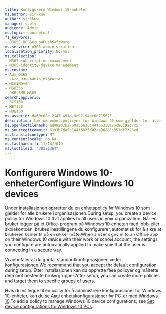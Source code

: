 ```yaml
---
title: Konfigurere Windows 10-enheter
ms.author: sirkkuw
author: sirkkuw
manager: scotv
audience: Admin
ms.topic: conceptual
f1_keywords:
- O365E_BCSSetup4PushSoftware
ms.service: o365-administration
localization_priority: Normal
ms.collection:
- M365-subscription-management
- M365-identity-device-management
ms.custom:
- Adm_O365
- Core_O365Admin_Migration
- MiniMaven
- MSB365
- OKR_SMB_M365
search.appverid:
- BCS160
- MET150
- MOE150
ms.assetid: da60e08e-2547-491a-9c97-94ac6d715623
description: Lær om enhetspolicyer for Windows 10 som gjelder for alle brukere i organisasjonen.
ms.openlocfilehash: ad092d2b2760a55e16c44a66350626c90c9ac7c5
ms.sourcegitcommit: 8193b7da5b1a415835d02ca96883c351df7326ed
ms.translationtype: MT
ms.contentlocale: nb-NO
ms.lasthandoff: 11/14/2019
ms.locfileid: "38321368"
---
```

# <a name="configure-windows-10-devices"></a><span data-ttu-id="2c8b3-103">Konfigurere Windows 10-enheter</span><span class="sxs-lookup"><span data-stu-id="2c8b3-103">Configure Windows 10 devices</span></span>

<span data-ttu-id="2c8b3-104">Under installasjonen oppretter du en enhetspolicy for Windows 10 som gjelder for alle brukere i organisasjonen.</span><span class="sxs-lookup"><span data-stu-id="2c8b3-104">During setup, you create a device policy for Windows 10 that applies to all users in your organization.</span></span> <span data-ttu-id="2c8b3-105">Når en bruker logger på et Office-program på Windows 10-enheten med jobb-eller skolekontoen, brukes innstillingene du konfigurerer, automatisk for å sikre at brukeren kobler til på en sikker måte.</span><span class="sxs-lookup"><span data-stu-id="2c8b3-105">When a user signs in to an Office app on their Windows 10 device with their work or school account, the settings you configure are automatically applied to make sure that the user is connecting in a secure way.</span></span>
  
<span data-ttu-id="2c8b3-106">Vi anbefaler at du godtar standardkonfigurasjonen under konfigurasjonen.</span><span class="sxs-lookup"><span data-stu-id="2c8b3-106">We recommend that you accept the default configuration during setup.</span></span> <span data-ttu-id="2c8b3-107">Etter installasjonen kan du opprette flere policyer og målrette dem mot bestemte brukergrupper.</span><span class="sxs-lookup"><span data-stu-id="2c8b3-107">After setup, you can create more policies and target them to specific groups of users.</span></span>
  
<span data-ttu-id="2c8b3-108">Hvis du vil legge til en policy for å administrere konfigurasjoner for Windows 10-enheter, kan du se [Angi enhetskonfigurasjoner for PC-er med Windows 10](protection-settings-for-windows-10-pcs.md).</span><span class="sxs-lookup"><span data-stu-id="2c8b3-108">To add a policy to manage Windows 10 device configurations, see [Set device configurations for Windows 10 PCs](protection-settings-for-windows-10-pcs.md).</span></span>
  

